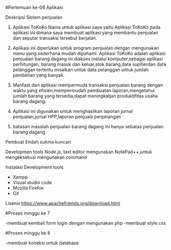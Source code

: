 #Pertemuan ke-06 Aplikasi

Deskripsi
Sistem penjualan
1. Aplikasi ToKoKo 
Nama untuk aplikasi saya yaitu Aplikasi ToKoKo pada aplikasi ini dimana saya membuat aplikasi
yang membantu penjualan dan seputar transaksi tersebut berjalan.

2. Aplikasi ini diperlukan untuk program penjualan dengan mengunakan menu yang sederhana mudah dipahami.
Aplikasi ToKoKo adalah aplikasi penjualan barang dagang ini diakses melalui komputer,sebagai aplikasi perhitungan,
barang masuk dan keluar,stok barang,data supllierdan data pelanggan tertentu misalkan untuk data pelanggan untuk
jumlah pembelian yang banyak.

4. Manfaat dari aplikasi
mempermuda transaksi penjualan barang dengan waktu yang efisien,mempermudah pembuatan laporan,mengetahui jumlah barang yang
tersedia,dapat meningkatjan produktifitas usaha barang dagang.

3. Aplikasi ini digunakan untuk menghasilkan laporan jurnal penjualan,jurnal HPP,laporan penjuala perpelangan

5. batasan masalah penjualan barang dagang ini 
hanya sebatas penjualan barang dagang

Pembuat 
Endah sukma kuncari

Developmen tools
Node.js, taxt editor mengunakan NotePad++,untuk mengeksekusi mengunakan command

Instalasi Development tools
- Xampp
- Visual studio code
- Mozilla Firefox
- Git


 
Lisensi
https://www.apachefriends.org/download.html

#Proses minggu ke 7

 -membuat kembali form login dengan mengunakan php
 -membuat style.css
 
 #Proses minggu ke 8
 
 -membuat koneksi untuk database
 








